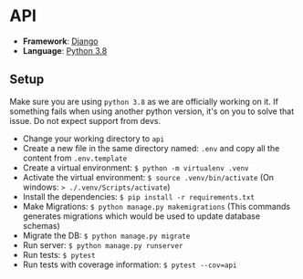 # API

- **Framework**: [Django](https://www.djangoproject.com/)
- **Language**: [Python 3.8](https://www.python.org/)

## Setup

Make sure you are using `python 3.8` as we are officially working on it. If something fails when using another python version, it's on you to solve that issue. Do not expect support from devs.

- Change your working directory to `api`
- Create a new file in the same directory named: `.env` and copy all the content from `.env.template`
- Create a virtual environment: `$ python -m virtualenv .venv`
- Activate the virtual environment: `$ source .venv/bin/activate` (On windows: `> ./.venv/Scripts/activate`)
- Install the dependencies: `$ pip install -r requirements.txt`
- Make Migrations: `$ python manage.py makemigrations` (This commands generates migrations which would be used to update database schemas)
- Migrate the DB: `$ python manage.py migrate`
- Run server: `$ python manage.py runserver`
- Run tests: `$ pytest`
- Run tests with coverage information: `$ pytest --cov=api`
